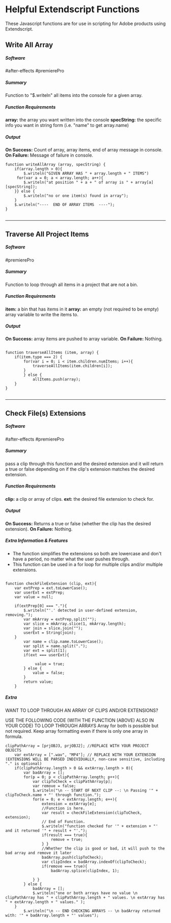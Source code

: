 # Helpful Extendscript Functions

These Javascript functions are for use in scripting for Adobe products using Extendscript.


## Write All Array
##### Software
#after-effects #premierePro
##### Summary
Function to "$.writeln" all items into the console for a given array.
##### Function Requirements
**array:** the array you want written into the console
**specString:** the specific info you want in string form (i.e. "name" to get array.name)
##### Output
**On Success:** Count of array, array items, end of array message in console.
**On Failure:** Message of failure in console.
```
function writeAllArray (array, specString) {
    if(array.length > 0){
        $.writeln("GIVEN ARRAY HAS " + array.length + " ITEMS")
     for(var a = 0; a < array.length; a++){
        $.writeln("at position " + a + " of array is " + array[a][specString]);
    }} else {
        $.writeln("no or one item(s) found in array");
    }
    $.writeln("----  END OF ARRAY ITEMS  ----");
}


```
---
## Traverse All Project Items
##### Software
#premierePro 
##### Summary
Function to loop through all items in a project that are not a bin.
##### Function Requirements
**item:** a bin that has items in it
**array:** an empty (not required to be empty) array variable to write the items to.
##### Output
**On Success:** array items are pushed to array variable.
**On Failure:** Nothing.
```

function traverseAllItems (item, array) {
    if(item.type === 2) {
        for(var i = 0; i < item.children.numItems; i++){
            traverseAllItems(item.children[i]);
        } 
        } else {
            allItems.push(array);
    }
}


```
---
## Check File(s) Extensions
##### Software
#after-effects #premierePro 
##### Summary
pass a clip through this function and the desired extension and it will return a true or false depending on if the clip's extension matches the desired extension.
##### Function Requirements
**clip:** a clip or array of clips.
**ext:** the desired file extension to check for.
##### Output
**On Success:** Returns a true or false (whether the clip has the desired extension).
**On Failure:** Nothing.
##### Extra Information & Features
- The function simplifies the extensions so both are lowercase and don't have a period, no matter what the user pushes through.
- This function can be used in a for loop for multiple clips and/or multiple extensions.

```

function checkFileExtension (clip, ext){
    var extPrep = ext.toLowerCase();
    var userExt = extPrep;
    var value = null;

    if(extPrep[0] === "."){
        $.writeln("'.' detected in user-defined extension, removing.");
        var mkArray = extPrep.split("");
        var slice = mkArray.slice(1, mkArray.length);
        var join = slice.join("");
        userExt = String(join);
    }
        var name = clip.name.toLowerCase();
        var split = name.split(".");
        var ext = split[1];
        if(ext === userExt){
            
             value = true;
        } else {
            value = false;
        }
        return value;
    }

```

##### Extra
WANT TO LOOP THROUGH AN ARRAY OF CLIPS AND/OR EXTENSIONS?

USE THE FOLLOWING CODE (WITH THE FUNCTION (ABOVE) ALSO IN YOUR CODE) TO LOOP THROUGH ARRAYS
Array for both is possible but not required. Keep array formatting even if there is only one array in formula.

```
clipPathArray = [prjOBJ3, prjOBJ2]; //REPLACE WITH YOUR PROJECT OBJECTS
    var extArray = [".wav", "MP4"]; // REPLACE WITH YOUR EXTENSION (EXTENSIONS WILL BE PARSED INDIVIDUALLY, non-case sensitive, including "." is optional)
    if(clipPathArray.length > 0 && extArray.length > 0){
        var badArray = [];
        for(p = 0; p < clipPathArray.length; p++){
            var clipToCheck = clipPathArray[p];
            var remove = false;
            $.writeln("\n -- START OF NEXT CLIP --: \n Passing '" + clipToCheck.name + "' through function.");
            for(e = 0; e < extArray.length; e++){
                extension = extArray[e];
                //Function is here.
                var result = checkFileExtension(clipToCheck, extension);
                // End of Function.
                $.writeln("function checked for '" + extension + "' and it returned '" + result + "'.");
                if(result === true){
                    remove = true;
                } } 
                //Whether the clip is good or bad, it will push to the bad array and remove it later
                badArray.push(clipToCheck);
                var clipIndex = badArray.indexOf(clipToCheck);
                if(remove === true){
                    badArray.splice(clipIndex, 1);
                
            } }
        } else {
            badArray = [];
            $.writeln("one or both arrays have no value \n clipPathArray has " + clipPathArray.length + " values. \n extArray has " + extArray.length + " values." );
    }
        $.writeln("\n -- END CHECKING ARRAYS -- \n badArray returned with: '" + badArray.length + "' values");
    
```